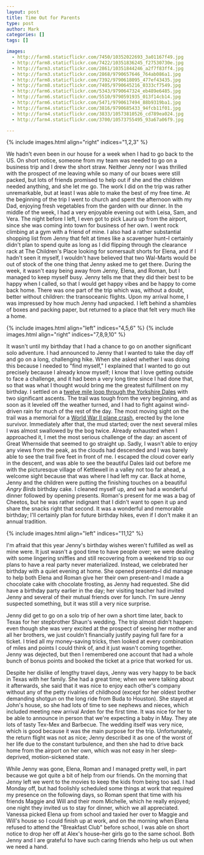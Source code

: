 ```yaml
---
layout: post
title: Time Out for Parents
type: post
author: Mark
categories: []
tags: []

images:
  - http://farm8.staticflickr.com/7450/10352022693_3a01167f49.jpg
  - http://farm8.staticflickr.com/7422/10351836245_f27530730e.jpg
  - http://farm3.staticflickr.com/2861/10351844246_a2f7f83ff4.jpg
  - http://farm3.staticflickr.com/2868/9790657646_764ab086a1.jpg
  - http://farm8.staticflickr.com/7392/9790618095_477ef43435.jpg
  - http://farm8.staticflickr.com/7405/9790645216_0333cf7549.jpg
  - http://farm6.staticflickr.com/5343/9790647324_eb489e6485.jpg
  - http://farm6.staticflickr.com/5510/9790591935_013f14cb14.jpg
  - http://farm6.staticflickr.com/5471/9790617494_88b9319ba1.jpg
  - http://farm4.staticflickr.com/3816/9790685433_94fcb11f01.jpg
  - http://farm4.staticflickr.com/3833/10573810526_cd789ea024.jpg
  - http://farm4.staticflickr.com/3700/10573755495_93a67a06f9.jpg

---
```


{% include images.html align="right" indices="1,2,3" %}

We hadn't even been in our house for a week when I had to go back to the US.  On short notice, someone from my team was needed to go on a business trip and I drew the short straw.  Neither Jenny nor I was thrilled with the prospect of me leaving while so many of our boxes were still packed, but lots of friends promised to help out if she and the children needed anything, and she let me go.  The work I did on the trip was rather unremarkable, but at least I was able to make the best of my free time.  At the beginning of the trip I went to church and spent the afternoon with my Dad, enjoying fresh vegetables from the garden with our dinner.  In the middle of the week, I had a very enjoyable evening out with Leisa, Sam, and Vera.  The night before I left, I even got to pick Laura up from the airport, since she was coming into town for business of her own.  I went rock climbing at a gym with a friend of mine.  I also had a rather substantial shopping list from Jenny that felt at times like a scavenger hunt&ndash;I certainly didn't plan to spend quite as long as I did flipping through the clearance rack at The Children's Place looking for somersault shorts for Elena, and if I hadn't seen it myself, I wouldn't have believed that two Wal-Marts would be out of stock of the one thing that Jenny asked me to get there.  During the week, it wasn't easy being away from Jenny, Elena, and Roman, but I managed to keep myself busy.  Jenny tells me that they did their best to be happy when I called, so that I would get happy vibes and be happy to come back home.  There was one part of the trip which was, without a doubt, better without children: the transoceanic flights.  Upon my arrival home, I was impressed by how much Jenny had unpacked.  I left behind a shambles of boxes and packing paper, but returned to a place that felt very much like a home.

{% include images.html align="left" indices="4,5,6" %}
{% include images.html align="right" indices="7,8,9,10" %}

It wasn't until my birthday that I had a chance to go on another significant solo adventure.  I had announced to Jenny that I wanted to take the day off and go on a long, challenging hike.  When she asked whether I was doing this because I needed to "find myself," I explained that I wanted to go out precisely because I already know myself; I know that I love getting outside to face a challenge, and it had been a very long time since I had done that, so that was what I thought would bring me the greatest fulfillment on my birthday.  I settled on a [twelve mile loop through the Yorkshire Dales][1] with two significant ascents.  The trail was tough from the very beginning, and as soon as it leveled off the weather turned, and I had to fight against wind-driven rain for much of the rest of the day.  The most moving sight on the trail was a memorial for a [World War II plane crash][2], erected by the lone survivor.  Immediately after that, the mud started; over the next several miles I was almost swallowed by the bog twice.  Already exhausted when I approached it, I met the most serious challenge of the day: an ascent of Great Whernside that seemed to go straight up.  Sadly, I wasn't able to enjoy any views from the peak, as the clouds had descended and I was barely able to see the trail five feet in front of me.  I escaped the cloud cover early in the descent, and was able to see the beautiful Dales laid out before me with the picturesque village of Kettlewell in a valley not too far ahead, a welcome sight because that was where I had left my car.  Back at home, Jenny and the children were putting the finishing touches on a beautiful *Angry Birds* birthday cake.  I cleaned myself up, and we had a wonderful dinner followed by opening presents.  Roman's present for me was a bag of Cheetos, but he was rather indignant that I didn't want to open it up and share the snacks right that second.  It was a wonderful and memorable birthday; I'll certainly plan for future birthday hikes, even if I don't make it an annual tradition.

[1]: http://www.walkingenglishman.com/dales13.htm
[2]: http://www.buckdenpike.co.uk/mainstory.html

{% include images.html align="left" indices="11,12" %}

I'm afraid that this year Jenny's birthday wishes weren't fulfilled as well as mine were.  It just wasn't a good time to have people over; we were dealing with some lingering sniffles and still recovering from a weekend trip so our plans to have a real party never materialized.  Instead, we celebrated her birthday with a quiet evening at home.  She opened presents&ndash;I did manage to help both Elena and Roman give her their own present&ndash;and I made a chocolate cake with chocolate frosting, as Jenny had requested.  She did have a birthday party earlier in the day; her visiting teacher had invited Jenny and several of their mutual friends over for lunch.  I'm sure Jenny suspected something, but it was still a very nice surprise.

Jenny did get to go on a solo trip of her own a short time later, back to Texas for her stepbrother Shaun's wedding.  The trip almost didn't happen: even though she was very excited at the prospect of seeing her mother and all her brothers, we just couldn't financially justify paying full fare for a ticket.  I tried all my money-saving tricks, then looked at every combination of miles and points I could think of, and it just wasn't coming together.  Jenny was dejected, but then I remembered one account that had a whole bunch of bonus points and booked the ticket at a price that worked for us.

Despite her dislike of lengthy travel days, Jenny was very happy to be back in Texas with her family.  She had a great time; when we were talking about it afterwards, she said that it was nice to enjoy each other's company without any of the petty rivalries of childhood (except for her oldest brother demanding shotgun on the long ride from Buda to Houston).  She stayed at John's house, so she had lots of time to see nephews and nieces, which included meeting new arrival Arden for the first time.  It was nice for her to be able to announce in person that we're expecting a baby in May.  They ate lots of tasty Tex-Mex and Barbecue.  The wedding itself was very nice, which is good because it was the main purpose for the trip.  Unfortunately, the return flight was not as nice; Jenny described it as one of the worst of her life due to the constant turbulence, and then she had to drive back home from the airport on her own, which was not easy in her sleep-deprived, motion-sickened state.

While Jenny was gone, Elena, Roman and I managed pretty well, in part because we got quite a bit of help from our friends.  On the morning that Jenny left we went to the movies to keep the kids from being too sad.  I had Monday off, but had foolishly scheduled some things at work that required my presence on the following days, so Roman spent that time with his friends Maggie and Will and their mom Michelle, which he really enjoyed; one night they invited us to stay for dinner, which we all appreciated.  Vanessa picked Elena up from school and taxied her over to Maggie and Will's house so I could finish up at work, and on the morning when Elena refused to attend the "Breakfast Club" before school, I was able on short notice to drop her off at Alex's house&ndash;her girls go to the same school.  Both Jenny and I are grateful to have such caring friends who help us out when we need a hand.